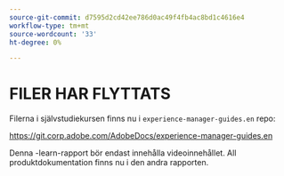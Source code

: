 ```yaml
---
source-git-commit: d7595d2cd42ee786d0ac49f4fb4ac8bd1c4616e4
workflow-type: tm+mt
source-wordcount: '33'
ht-degree: 0%

---
```

# FILER HAR FLYTTATS

Filerna i självstudiekursen finns nu i `experience-manager-guides.en` repo:

<https://git.corp.adobe.com/AdobeDocs/experience-manager-guides.en>

Denna -learn-rapport bör endast innehålla videoinnehållet. All produktdokumentation finns nu i den andra rapporten.
